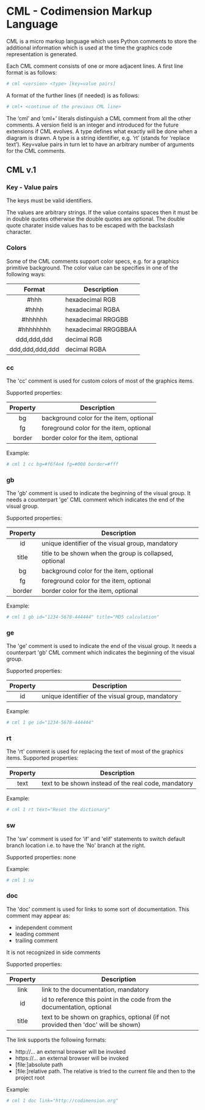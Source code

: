# CML - Codimension Markup Language


CML is a micro markup language which uses Python comments to store the
additional information which is used at the time the graphics code
representation is generated.

Each CML comment consists of one or more adjacent lines. A first line format
is as follows:

```python
# cml <version> <type> [key=value pairs]
```

A format of the further lines (if needed) is as follows:

```python
# cml+ <continue of the previous CML line>
```

The ‘cml’ and ‘cml+’ literals distinguish a CML comment from all the other
comments. A version field is an integer and introduced for the future
extensions if CML evolves. A type defines what exactly will be done when a
diagram is drawn. A type is a string identifier, e.g. ‘rt’ (stands for ‘replace
text’). Key=value pairs in turn let to have an arbitrary number of arguments
for the CML comments.


## CML v.1

### Key - Value pairs

The keys must be valid identifiers.

The values are arbitrary strings. If the value contains spaces then it must be
in double quotes otherwise the double quotes are optional. The double quote
charater inside values has to be escaped with the backslash character. 

### Colors

Some of the CML comments support color specs, e.g. for a graphics primitive
background. The color value can be specifies in one of the following ways:

| Format          | Description          |
| :-------------: | -------------------- |
| #hhh            | hexadecimal RGB      |
| #hhhh           | hexadecimal RGBA     |
| #hhhhhh         | hexadecimal RRGGBB   |
| #hhhhhhhh       | hexadecimal RRGGBBAA |
| ddd,ddd,ddd     | decimal RGB          |
| ddd,ddd,ddd,ddd | decimal RGBA         |



### cc

The 'cc' comment is used for custom colors of most of the graphics items.

Supported properties:

| Property | Description                             |
| :------: | --------------------------------------- |
| bg       | background color for the item, optional |
| fg       | foreground color for the item, optional |
| border   | border color for the item, optional     |


Example:
```python
# cml 1 cc bg=#f6f4e4 fg=#000 border=#fff
```

### gb

The 'gb' comment is used to indicate the beginning of the visual group.
It needs a counterpart 'ge' CML comment which indicates the end of the visual
group.

Supported properties:

| Property | Description                                             |
| :------: | ------------------------------------------------------- |
| id       | unique identifier of the visual group, mandatory        |
| title    | title to be shown when the group is collapsed, optional |
| bg       | background color for the item, optional                 |
| fg       | foreground color for the item, optional                 |
| border   | border color for the item, optional                     |


Example:
```python
# cml 1 gb id="1234-5678-444444" title="MD5 calculation"
```

### ge

The 'ge' comment is used to indicate the end of the visual group. It needs a
counterpart 'gb' CML comment which indicates the beginning of the visual group.


Supported properties:

| Property | Description                                      |
| :------: | ------------------------------------------------ |
| id       | unique identifier of the visual group, mandatory |


Example:
```python
# cml 1 ge id="1234-5678-444444"
```


### rt

The 'rt' comment is used for replacing the text of most of the graphics items.
Supported properties:

| Property | Description                                          |
| :------: | ---------------------------------------------------- |
| text     | text to be shown instead of the real code, mandatory |


Example:
```python
# cml 1 rt text="Reset the dictionary"
```

### sw

The 'sw' comment is used for 'if' and 'elif' statements to switch default branch
location i.e. to have the 'No' branch at the right.

Supported properties: none


Example:
```python
# cml 1 sw
```



### doc

The 'doc' comment is used for links to some sort of documentation.
This comment may appear as:
- independent comment
- leading comment
- trailing comment

It is not recognized in side comments


Supported properties:

| Property | Description                                          |
| :------: | ---------------------------------------------------- |
| link     | link to the documentation, mandatory |
| id       | id to reference this point in the code from the documentation, optional |
| title    | text to be shown on graphics, optional (if not provided then 'doc' will be shown) |

The link supports the following formats:
- http://... an external browser will be invoked
- https://... an external browser will be invoked
- [file:]absolute path
- [file:]relative path. The relative is tried to the current file and then to the project root

Example:
```python
# cml 1 doc link="http://codimension.org"
```


